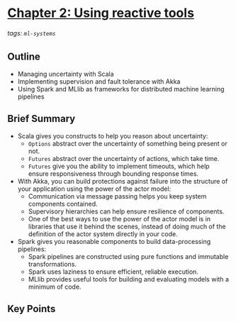 # [Chapter 2: Using reactive tools](https://hackmd.io/@distributed-systems-engineering/reactive-ml-sytems-ch2)

###### tags: `ml-systems`

## Outline

- Managing uncertainty with Scala
- Implementing supervision and fault tolerance with Akka
- Using Spark and MLlib as frameworks for distributed machine learning pipelines

## Brief Summary

- Scala gives you constructs to help you reason about uncertainty:
    - `Options` abstract over the uncertainty of something being present or not.
    - `Futures` abstract over the uncertainty of actions, which take time.
    - `Futures` give you the ability to implement timeouts, which help ensure responsiveness through bounding response times.
- With Akka, you can build protections against failure into the structure of your application using the power of the actor model:
    - Communication via message passing helps you keep system components contained.
    - Supervisory hierarchies can help ensure resilience of components.
    - One of the best ways to use the power of the actor model is in libraries that use it behind the scenes, instead of doing much of the definition of the actor system directly in your code.
- Spark gives you reasonable components to build data-processing pipelines:
    - Spark pipelines are constructed using pure functions and immutable transformations.
    - Spark uses laziness to ensure efficient, reliable execution.
    - MLlib provides useful tools for building and evaluating models with a minimum of code.

## Key Points